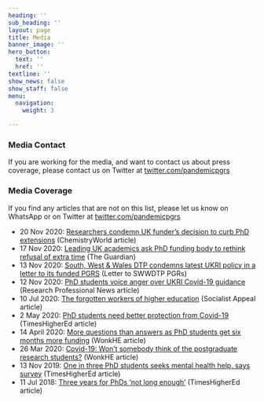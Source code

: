 ```yaml
---
heading: ''
sub_heading: ''
layout: page
title: Media
banner_image: ''
hero_button:
  text: ''
  href: ''
textline: ''
show_news: false
show_staff: false
menu:
  navigation:
    weight: 3

---
```


### Media Contact
If you are working for the media, and want to contact us about press coverage, please contact us on Twitter at [twitter.com/pandemicpgrs](twitter.com/pandemicpgrs)

### Media Coverage
If you find any articles that are not on this list, please let us know on WhatsApp or on Twitter at [twitter.com/pandemicpgrs](twitter.com/pandemicpgrs)
- 20 Nov 2020: [Researchers condemn UK funder’s decision to curb PhD extensions](https://www.chemistryworld.com/news/researchers-condemn-uk-funders-decision-to-curb-phd-extensions/4012783.article#/) (ChemistryWorld article)
- 17 Nov 2020: [Leading UK academics ask PhD funding body to rethink refusal of extra time](https://amp.theguardian.com/education/2020/nov/17/leading-uk-academics-ask-phd-funding-body-to-rethink-refusal-of-extra-time) (The Guardian)
- 13 Nov 2020: [South, West & Wales DTP condemns latest UKRI policy in a letter to its funded PGRS](https://twitter.com/PandemicPGRs/status/1327563700866322434/photo/1) (Letter to SWWDTP PGRs)
- 12 Nov 2020: [PhD students voice anger over UKRI Covid-19 guidance](https://www.ukri.org/wp-content/uploads/2020/11/UKRI-11112020-NatCenUKRICOVID-19StudentConsultation.pdf) (Research Professional News article)
- 10 Jul 2020: [The forgotten workers of higher education](https://www.ucu.org.uk/article/10802/The-Friday-email-29-May-2020) (Socialist Appeal article)
- 2 May 2020: [PhD students need better protection from Covid-19](https://www.timeshighereducation.com/opinion/phd-students-need-better-protection-covid-19) (TimesHigherEd article)
- 14 April 2020: [More questions than answers as PhD students get six months more funding](https://wonkhe.com/blogs/more-questions-than-answers-as-phd-students-get-six-months-more-funding/) (WonkHE article)
- 26 Mar 2020: [Covid-19: Won’t somebody think of the postgraduate research students?](https://www.timeshighereducation.com/news/three-years-phds-not-long-enough) (WonkHE article)
- 13 Nov 2019: [One in three PhD students seeks mental health help, says survey](https://www.timeshighereducation.com/news/one-three-phd-students-seeks-mental-health-help-says-survey) (TimesHigherEd article)
- 11 Jul 2018: [Three years for PhDs ‘not long enough’](https://www.timeshighereducation.com/news/three-years-phds-not-long-enough) (TimesHigherEd article)
